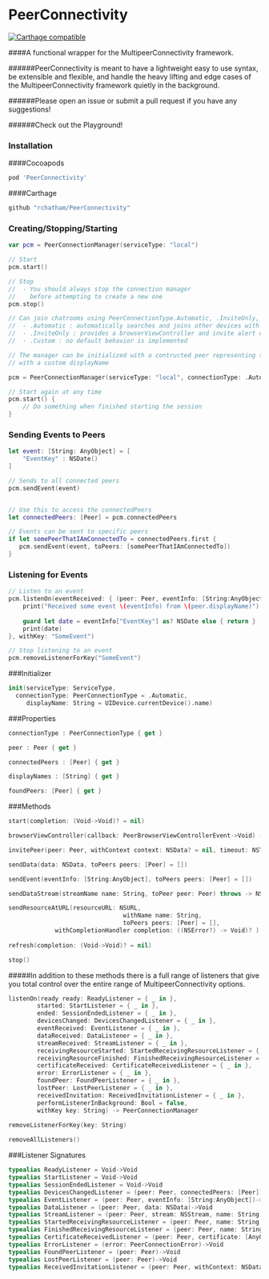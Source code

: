 PeerConnectivity
================

[![Carthage compatible](https://img.shields.io/badge/Carthage-compatible-4BC51D.svg?style=flat)](https://github.com/Carthage/Carthage)

####A functional wrapper for the MultipeerConnectivity framework. 

######PeerConnectivity is meant to have a lightweight easy to use syntax, be extensible and flexible, and handle the heavy lifting and edge cases of the MultipeerConnectivity framework quietly in the background. 

######Please open an issue or submit a pull request if you have any suggestions!

######Check out the Playground!


### Installation

####Cocoapods

```ruby
pod 'PeerConnectivity'
```

####Carthage

```ruby
github "rchatham/PeerConnectivity"
```


### Creating/Stopping/Starting

```swift
var pcm = PeerConnectionManager(serviceType: "local")

// Start
pcm.start()

// Stop
//  - You should always stop the connection manager 
//    before attempting to create a new one
pcm.stop()

// Can join chatrooms using PeerConnectionType.Automatic, .InviteOnly, and .Custom
//  - .Automatic : automatically searches and joins other devices with the same service type
//  - .InviteOnly : provides a browserViewController and invite alert controllers
//  - .Custom : no default behavior is implemented

// The manager can be initialized with a contructed peer representing the local user
// with a custom displayName

pcm = PeerConnectionManager(serviceType: "local", connectionType: .Automatic, displayName: "I_AM_KING")

// Start again at any time
pcm.start() {
    // Do something when finished starting the session
}
```

### Sending Events to Peers

```swift
let event: [String: AnyObject] = [
    "EventKey" : NSDate()
]

// Sends to all connected peers
pcm.sendEvent(event)


// Use this to access the connectedPeers
let connectedPeers: [Peer] = pcm.connectedPeers

// Events can be sent to specific peers
if let somePeerThatIAmConnectedTo = connectedPeers.first {
   pcm.sendEvent(event, toPeers: [somePeerThatIAmConnectedTo])
}
```

### Listening for Events

```swift
// Listen to an event
pcm.listenOn(eventReceived: { (peer: Peer, eventInfo: [String:AnyObject]) in
    print("Received some event \(eventInfo) from \(peer.displayName)")
    
    guard let date = eventInfo["EventKey"] as? NSDate else { return }
    print(date)
}, withKey: "SomeEvent")

// Stop listening to an event
pcm.removeListenerForKey("SomeEvent")
```

###Initializer

```swift
init(serviceType: ServiceType, 
  connectionType: PeerConnectionType = .Automatic, 
     displayName: String = UIDevice.currentDevice().name)
```

###Properties

```swift
connectionType : PeerConnectionType { get }

peer : Peer { get }

connectedPeers : [Peer] { get }

displayNames : [String] { get }

foundPeers: [Peer] { get }
```

###Methods

```swift
start(completion: (Void->Void)? = nil)

browserViewController(callback: PeerBrowserViewControllerEvent->Void) -> UIViewController?

invitePeer(peer: Peer, withContext context: NSData? = nil, timeout: NSTimeInterval = 30)

sendData(data: NSData, toPeers peers: [Peer] = [])

sendEvent(eventInfo: [String:AnyObject], toPeers peers: [Peer] = [])

sendDataStream(streamName name: String, toPeer peer: Peer) throws -> NSOutputStream

sendResourceAtURL(resourceURL: NSURL,
                                withName name: String,
                                toPeers peers: [Peer] = [],
             withCompletionHandler completion: ((NSError?) -> Void)? ) -> [Peer:NSProgress?]
             
refresh(completion: (Void->Void)? = nil)

stop()
```

#####In addition to these methods there is a full range of listeners that give you total control over the entire range of MultipeerConnectivity options.

```swift
listenOn(ready ready: ReadyListener = { _ in },
        started: StartListener = { _ in },
        ended: SessionEndedListener = { _ in },
        devicesChanged: DevicesChangedListener = { _ in },
        eventReceived: EventListener = { _ in },
        dataReceived: DataListener = { _ in },
        streamReceived: StreamListener = { _ in },
        receivingResourceStarted: StartedReceivingResourceListener = { _ in },
        receivingResourceFinished: FinishedReceivingResourceListener = { _ in },
        certificateReceived: CertificateReceivedListener = { _ in },
        error: ErrorListener = { _ in },
        foundPeer: FoundPeerListener = { _ in },
        lostPeer: LostPeerListener = { _ in },
        receivedInvitation: ReceivedInvitationListener = { _ in },
        performListenerInBackground: Bool = false,
        withKey key: String) -> PeerConnectionManager
        
removeListenerForKey(key: String)

removeAllListeners()
```

###Listener Signatures

```swift
typealias ReadyListener = Void->Void
typealias StartListener = Void->Void
typealias SessionEndedListener = Void->Void
typealias DevicesChangedListener = (peer: Peer, connectedPeers: [Peer])->Void
typealias EventListener = (peer: Peer, eventInfo: [String:AnyObject])->Void
typealias DataListener = (peer: Peer, data: NSData)->Void
typealias StreamListener = (peer: Peer, stream: NSStream, name: String)->Void
typealias StartedReceivingResourceListener = (peer: Peer, name: String, progress: NSProgress)->Void
typealias FinishedReceivingResourceListener = (peer: Peer, name: String, url: NSURL, error: NSError?)->Void
typealias CertificateReceivedListener = (peer: Peer, certificate: [AnyObject]?, handler: (Bool) -> Void)->Void
typealias ErrorListener = (error: PeerConnectionError)->Void
typealias FoundPeerListener = (peer: Peer)->Void
typealias LostPeerListener = (peer: Peer)->Void
typealias ReceivedInvitationListener = (peer: Peer, withContext: NSData?, invitationHandler: (Bool) -> Void)->Void
```
